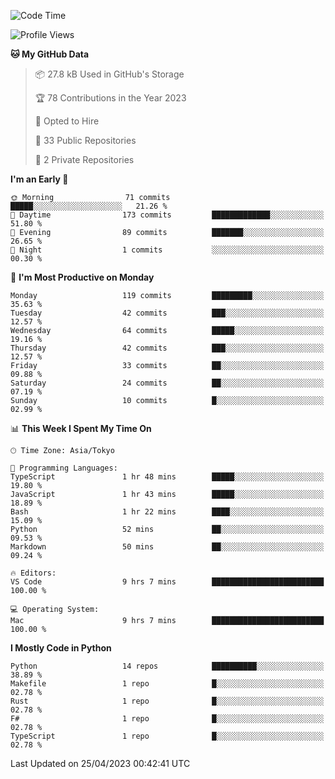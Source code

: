 <!--START_SECTION:waka-->
![Code Time](http://img.shields.io/badge/Code%20Time-646%20hrs%2040%20mins-blue)

![Profile Views](http://img.shields.io/badge/Profile%20Views-0-blue)

**🐱 My GitHub Data** 

> 📦 27.8 kB Used in GitHub's Storage 
 > 
> 🏆 78 Contributions in the Year 2023
 > 
> 💼 Opted to Hire
 > 
> 📜 33 Public Repositories 
 > 
> 🔑 2 Private Repositories 
 > 
**I'm an Early 🐤** 

```text
🌞 Morning                71 commits          █████░░░░░░░░░░░░░░░░░░░░   21.26 % 
🌆 Daytime                173 commits         █████████████░░░░░░░░░░░░   51.80 % 
🌃 Evening                89 commits          ███████░░░░░░░░░░░░░░░░░░   26.65 % 
🌙 Night                  1 commits           ░░░░░░░░░░░░░░░░░░░░░░░░░   00.30 % 
```
📅 **I'm Most Productive on Monday** 

```text
Monday                   119 commits         █████████░░░░░░░░░░░░░░░░   35.63 % 
Tuesday                  42 commits          ███░░░░░░░░░░░░░░░░░░░░░░   12.57 % 
Wednesday                64 commits          █████░░░░░░░░░░░░░░░░░░░░   19.16 % 
Thursday                 42 commits          ███░░░░░░░░░░░░░░░░░░░░░░   12.57 % 
Friday                   33 commits          ██░░░░░░░░░░░░░░░░░░░░░░░   09.88 % 
Saturday                 24 commits          ██░░░░░░░░░░░░░░░░░░░░░░░   07.19 % 
Sunday                   10 commits          █░░░░░░░░░░░░░░░░░░░░░░░░   02.99 % 
```


📊 **This Week I Spent My Time On** 

```text
🕑︎ Time Zone: Asia/Tokyo

💬 Programming Languages: 
TypeScript               1 hr 48 mins        █████░░░░░░░░░░░░░░░░░░░░   19.80 % 
JavaScript               1 hr 43 mins        █████░░░░░░░░░░░░░░░░░░░░   18.89 % 
Bash                     1 hr 22 mins        ████░░░░░░░░░░░░░░░░░░░░░   15.09 % 
Python                   52 mins             ██░░░░░░░░░░░░░░░░░░░░░░░   09.53 % 
Markdown                 50 mins             ██░░░░░░░░░░░░░░░░░░░░░░░   09.24 % 

🔥 Editors: 
VS Code                  9 hrs 7 mins        █████████████████████████   100.00 % 

💻 Operating System: 
Mac                      9 hrs 7 mins        █████████████████████████   100.00 % 
```

**I Mostly Code in Python** 

```text
Python                   14 repos            ██████████░░░░░░░░░░░░░░░   38.89 % 
Makefile                 1 repo              █░░░░░░░░░░░░░░░░░░░░░░░░   02.78 % 
Rust                     1 repo              █░░░░░░░░░░░░░░░░░░░░░░░░   02.78 % 
F#                       1 repo              █░░░░░░░░░░░░░░░░░░░░░░░░   02.78 % 
TypeScript               1 repo              █░░░░░░░░░░░░░░░░░░░░░░░░   02.78 % 
```




 Last Updated on 25/04/2023 00:42:41 UTC
<!--END_SECTION:waka-->
